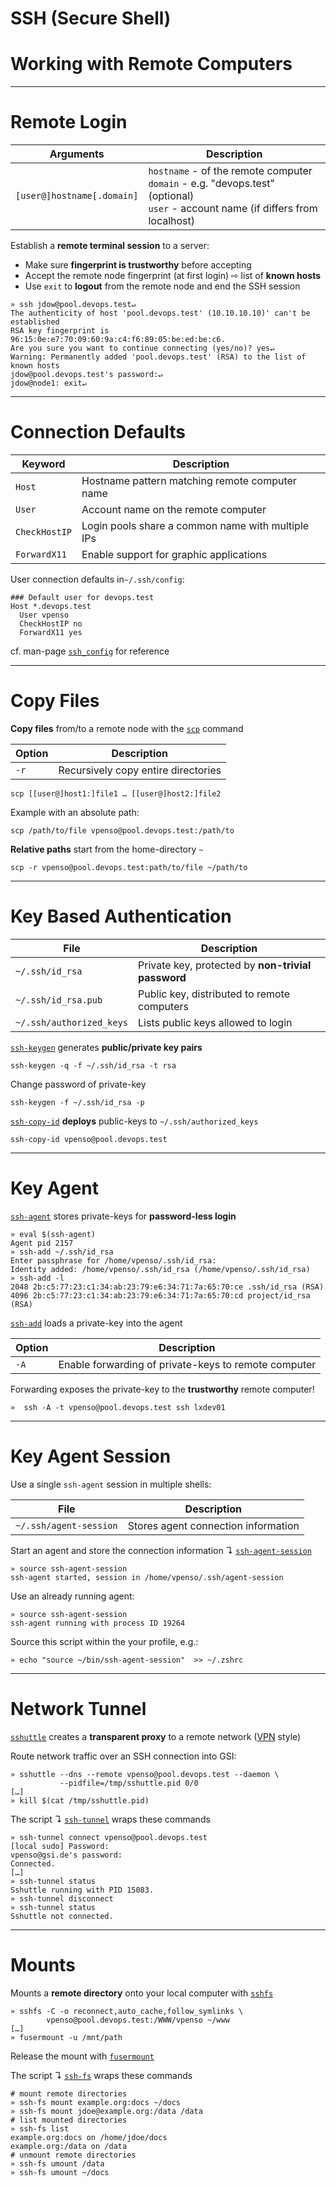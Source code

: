 
# SSH (Secure Shell)
# Working with Remote Computers

---

# Remote Login


| Arguments | Description |
|-----------|-------------|
| `[user@]hostname[.domain]` | `hostname` - of the remote computer<br> `domain` - e.g. "devops.test" (optional)<br/> `user` - account name (if differs from localhost) |


Establish a **remote terminal session** to a server:

* Make sure **fingerprint is trustworthy** before accepting
* Accept the remote node fingerprint (at first login) ⇨ list of **known hosts**
* Use `exit` to **logout** from the remote node and end the SSH session

```
» ssh jdow@pool.devops.test↵
The authenticity of host 'pool.devops.test' (10.10.10.10)' can't be established
RSA key fingerprint is 96:15:0e:e7:70:09:60:9a:c4:f6:89:05:be:ed:be:c6.
Are you sure you want to continue connecting (yes/no)? yes↵
Warning: Permanently added 'pool.devops.test' (RSA) to the list of known hosts
jdow@pool.devops.test's password:↵
jdow@node1: exit↵
```




---

# Connection Defaults


 Keyword       | Description 
---------------|-------------
 `Host`        | Hostname pattern matching remote computer name
 `User`        | Account name on the remote computer
 `CheckHostIP` | Login pools share a common name with multiple IPs
 `ForwardX11`  | Enable support for graphic applications

User connection defaults in`~/.ssh/config`:

```
### Default user for devops.test
Host *.devops.test
  User vpenso
  CheckHostIP no
  ForwardX11 yes
```

cf. man-page [`ssh_config`](http://manpages.debian.org/ssh_config) for reference 

---

# Copy Files

**Copy files** from/to a remote node with the [`scp`](http://manpages.debian.org/scp) command

 Option | Description
--------|-------------
 `-r`   | Recursively copy entire directories

```
scp [[user@]host1:]file1 … [[user@]host2:]file2
```

Example with an absolute path:

```
scp /path/to/file vpenso@pool.devops.test:/path/to
```

**Relative paths** start from the home-directory `~`

```
scp -r vpenso@pool.devops.test:path/to/file ~/path/to
```

---

# Key Based Authentication

 File                     | Description
--------------------------|-------------
 `~/.ssh/id_rsa`          | Private key, protected by **non-trivial password**
 `~/.ssh/id_rsa.pub`      | Public key, distributed to remote computers
 `~/.ssh/authorized_keys` | Lists public keys allowed to login

[`ssh-keygen`](http://manpages.debian.org/ssh-keygen) generates **public/private key pairs** 

```
ssh-keygen -q -f ~/.ssh/id_rsa -t rsa
```


Change password of private-key

```
ssh-keygen -f ~/.ssh/id_rsa -p
```

[`ssh-copy-id`](http://manpages.debian.org/ssh-copy-id) **deploys** public-keys to `~/.ssh/authorized_keys`

```
ssh-copy-id vpenso@pool.devops.test
```



---

# Key Agent

[`ssh-agent`](http://manpages.debian.org/ssh-agent) stores private-keys for **password-less login** 

```
» eval $(ssh-agent)
Agent pid 2157
» ssh-add ~/.ssh/id_rsa 
Enter passphrase for /home/vpenso/.ssh/id_rsa:
Identity added: /home/vpenso/.ssh/id_rsa (/home/vpenso/.ssh/id_rsa)
» ssh-add -l 
2048 2b:c5:77:23:c1:34:ab:23:79:e6:34:71:7a:65:70:ce .ssh/id_rsa (RSA)
4096 2b:c5:77:23:c1:34:ab:23:79:e6:34:71:7a:65:70:cd project/id_rsa (RSA)
```

[`ssh-add`](http://manpages.debian.org/ssh-add) loads a private-key into the agent

| Option | Description |
|--------|-------------|
| `-A`   | Enable forwarding of private-keys to remote computer | 

Forwarding exposes the private-key to the **trustworthy** remote computer!

```
»  ssh -A -t vpenso@pool.devops.test ssh lxdev01
```


---

# Key Agent Session

Use a single `ssh-agent` session in multiple shells:

| File | Description |
|------|-------------|
| `~/.ssh/agent-session` | Stores agent connection information |  

Start an agent and store the connection information ↴ [`ssh-agent-session`](https://raw.githubusercontent.com/vpenso/scripts/master/bin/ssh-agent-session)

```
» source ssh-agent-session
ssh-agent started, session in /home/vpenso/.ssh/agent-session
```


Use an already running agent:

```
» source ssh-agent-session
ssh-agent running with process ID 19264
```

Source this script within the your profile, e.g.:

```
» echo "source ~/bin/ssh-agent-session"  >> ~/.zshrc
```

---

# Network Tunnel

[`sshuttle`](https://github.com/apenwarr/sshuttle) creates a **transparent proxy** to a remote network ([VPN](https://en.wikipedia.org/wiki/Virtual_private_network) style) 

Route network traffic over an SSH connection into GSI:

```
» sshuttle --dns --remote vpenso@pool.devops.test --daemon \
           --pidfile=/tmp/sshuttle.pid 0/0
[…]
» kill $(cat /tmp/sshuttle.pid)
```

The script ↴ [`ssh-tunnel`](https://raw.githubusercontent.com/vpenso/scripts/master/bin/ssh-tunnel) wraps these commands 

```
» ssh-tunnel connect vpenso@pool.devops.test
[local sudo] Password: 
vpenso@gsi.de's password: 
Connected.
[…]
» ssh-tunnel status
Sshuttle running with PID 15083.
» ssh-tunnel disconnect
» ssh-tunnel status
Sshuttle not connected.
```

---

# Mounts


Mounts a **remote directory** onto your local computer with [`sshfs`](http://manpages.debian.org/sshfs) 

```
» sshfs -C -o reconnect,auto_cache,follow_symlinks \
        vpenso@pool.devops.test:/WWW/vpenso ~/www 
[…]
» fusermount -u /mnt/path
```

Release the mount with [`fusermount`](http://manpages.debian.org/sshfs)

The script ↴ [`ssh-fs`](https://raw.githubusercontent.com/vpenso/scripts/master/bin/ssh-fs) wraps these commands

```
# mount remote directories
» ssh-fs mount example.org:docs ~/docs
» ssh-fs mount jdoe@example.org:/data /data
# list mounted directories
» ssh-fs list 
example.org:docs on /home/jdoe/docs
example.org:/data on /data
# unmount remote directories
» ssh-fs umount /data
» ssh-fs umount ~/docs
```
